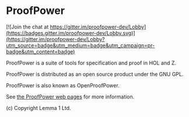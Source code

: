 ProofPower
==============

[![Join the chat at https://gitter.im/proofpower-dev/Lobby](https://badges.gitter.im/proofpower-dev/Lobby.svg)](https://gitter.im/proofpower-dev/Lobby?utm_source=badge&utm_medium=badge&utm_campaign=pr-badge&utm_content=badge)

ProofPower is a suite of tools for specification and proof in HOL and Z.

ProofPower is distributed as an open source product under the GNU GPL.

ProofPower is also known as OpenProofPower.

See [the ProofPower web pages](http://www.lemma-one.com/ProofPower/index/index.html) for
more information.

(c) Copyright Lemma 1 Ltd.

